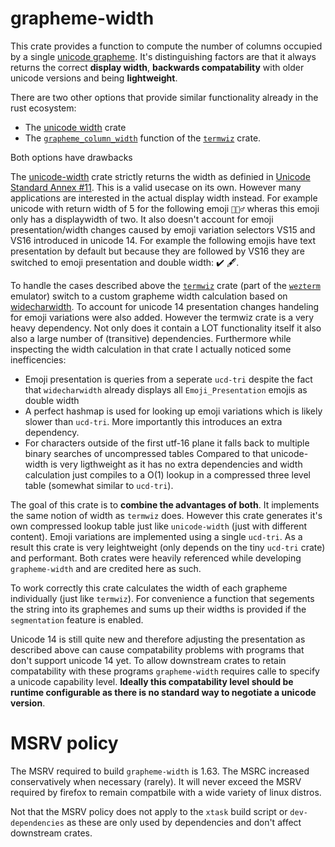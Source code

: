 # grapheme-width

This crate provides a function to compute the number of columns occupied by a single [unicode grapheme](https://unicode.org/reports/tr29/). It's distinguishing factors are that it always returns the correct **display width**,
**backwards compatability** with older unicode versions and being **lightweight**.

There are two other options that provide similar functionality already in the rust ecosystem:
* The [unicode width](https://github.com/unicode-rs/unicode-width) crate
* The [`grapheme_column_width`](https://docs.rs/termwiz/0.20.0/termwiz/cell/fn.grapheme_column_width.html) function of the [`termwiz`](https://crates.io/crates/termwiz) crate.

Both options have drawbacks

The [unicode-width](https://github.com/unicode-rs/unicode-width) crate strictly returns the width as definied in [Unicode Standard Annex #11](https://www.unicode.org/reports/tr11/). This is a valid usecase on its own. However many applications are interested in the actual display width instead. For example unicode with return width of 5 for the following emoji `🤦🏼‍♂️` wheras this emoji only has a displaywidth of two. It also doesn't account for emoji presentation/width changes caused by emoji variation selectors VS15 and VS16 introduced in unicode 14. For example the following emojis have text presentation by default but because they are followed by VS16 they are switched to emoji presentation and double width: ✔️ 🖋️.

To handle the cases described above the [`termwiz`](https://crates.io/crates/termwiz) crate (part of the [`wezterm`](https://github.com/wez/wezterm) emulator) switch to a custom grapheme width calculation based on [widecharwidth](https://github.com/ridiculousfish/widecharwidth/). To account for unicode 14 presentation changes handeling for emoji variations were also added. However the termwiz crate is a very heavy dependency. Not only does it contain a LOT functionality itself it also also a large number of (transitive) dependencies. Furthermore while inspecting the width calculation in that crate I actually noticed some inefficencies:
* Emoji presentation is queries from a seperate `ucd-tri` despite the fact that `widecharwidth` already displays all `Emoji_Presentation` emojis as double width
* A perfect hashmap is used for looking up emoji variations which is likely slower than `ucd-tri`. More importantly this introduces an extra dependency.
* For characters outside of the first utf-16 plane it falls back to multiple binary searches of uncompressed tables
Compared to that unicode-width is very ligthweight as it has no extra dependencies and width calculation just compiles to a O(1) lookup in a compressed three level table (somewhat similar to `ucd-tri`).

The goal of this crate is to **combine the advantages of both**. It implements the same notion of width as `termwiz` does. However this crate generates it's own compressed lookup table just like `unicode-width` (just with different content). Emoji variations are implemented using a single `ucd-tri`. As a result this crate is very leightweight (only depends on the tiny `ucd-tri` crate) and performant. Both crates were heavily referenced while developing `grapheme-width` and are credited here as such.

To work correctly this crate calculates the width of each grapheme individually (just like `termwiz`). For convenience a function that segements the string into its graphemes and sums up their widths is provided if the `segmentation` feature is enabled.

Unicode 14 is still quite new and therefore adjusting the presentation as described above can cause compatability problems with programs that don't support unicode 14 yet. To allow downstream crates to retain compatability with these programs `grapheme-width` requires calle to specify a unicode capability level. **Ideally this compatability level should be runtime configurable as there is no standard way to negotiate a unicode version**.

# MSRV policy

The MSRV required to build `grapheme-width` is 1.63.
The MSRC increased conservatively when necessary (rarely).
It will never exceed the MSRV required by firefox to remain compatbile with a wide variety of linux distros.

Not that the MSRV policy does not apply to the `xtask` build script or `dev-dependencies`
as these are only used by dependencies and don't affect downstream crates.